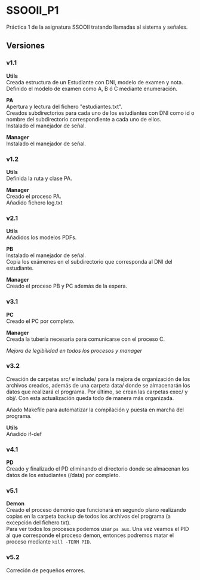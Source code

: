 # SSOOII_P1
Práctica 1 de la asignatura SSOOII tratando llamadas al sistema y señales.  


## Versiones  
### v1.1  

**Utils**  
Creada estructura de un Estudiante con DNI, modelo de examen y nota.  
Definido el modelo de examen como A, B ó C mediante enumeración.  

**PA**   
Apertura y lectura del fichero "estudiantes.txt".  
Creados subdirectorios para cada uno de los estudiantes con DNI como id o nombre del subdirectorio correspondiente a cada uno de ellos.  
Instalado el manejador de señal.  

**Manager**  
Instalado el manejador de señal.  

### v1.2  

**Utils**  
Definida la ruta y clase PA.  

**Manager**  
Creado el proceso PA.  
Añadido fichero log.txt  


### v2.1  
**Utils**  
Añadidos los modelos PDFs.  

**PB**  
Instalado el manejador de señal.  
Copia los exámenes en el subdirectorio que corresponda al DNI del estudiante.  

**Manager**  
Creado el proceso PB y PC además de la espera.  

### v3.1  
**PC**  
Creado el PC por completo.   

**Manager**  
Creada la tubería necesaria para comunicarse con el proceso C.  

*Mejora de legibilidad en todos los procesos y manager*  

### v3.2  
Creación de carpetas src/ e include/ para la mejora de organización de los archivos creados, además de una carpeta data/ donde se almacenarán los datos que realizará el programa. Por último, se crean las carpetas exec/ y obj/. Con esta actualización queda todo de manera más organizada.  

Añado Makefile para automatizar la compilación y puesta en marcha del programa.  

**Utils**  
Añadido if-def

### v4.1  
**PD**  
Creado y finalizado el PD eliminando el directorio donde se almacenan los datos de los estudiantes (/data) por completo.  

### v5.1  
**Demon**  
Creado el proceso demonio que funcionará en segundo plano realizando copias en la carpeta backup de todos los archivos del programa (a excepción del fichero txt).  
Para ver todos los procesos podemos usar `ps aux`. Una vez veamos el PID al que corresponde el proceso demon, entonces podremos matar el proceso mediante `kill -TERM PID`.

### v5.2  
Correción de pequeños errores.